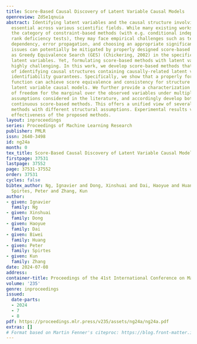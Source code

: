 ```yaml
---
title: Score-Based Causal Discovery of Latent Variable Causal Models
openreview: ZdSe1qnuia
abstract: Identifying latent variables and the causal structure involving them is
  essential across various scientific fields. While many existing works fall under
  the category of constraint-based methods (with e.g. conditional independence or
  rank deficiency tests), they may face empirical challenges such as testing-order
  dependency, error propagation, and choosing an appropriate significance level. These
  issues can potentially be mitigated by properly designed score-based methods, such
  as Greedy Equivalence Search (GES) (Chickering, 2002) in the specific setting without
  latent variables. Yet, formulating score-based methods with latent variables is
  highly challenging. In this work, we develop score-based methods that are capable
  of identifying causal structures containing causally-related latent variables with
  identifiability guarantees. Specifically, we show that a properly formulated scoring
  function can achieve score equivalence and consistency for structure learning of
  latent variable causal models. We further provide a characterization of the degrees
  of freedom for the marginal over the observed variables under multiple structural
  assumptions considered in the literature, and accordingly develop both exact and
  continuous score-based methods. This offers a unified view of several existing constraint-based
  methods with different structural assumptions. Experimental results validate the
  effectiveness of the proposed methods.
layout: inproceedings
series: Proceedings of Machine Learning Research
publisher: PMLR
issn: 2640-3498
id: ng24a
month: 0
tex_title: Score-Based Causal Discovery of Latent Variable Causal Models
firstpage: 37531
lastpage: 37552
page: 37531-37552
order: 37531
cycles: false
bibtex_author: Ng, Ignavier and Dong, Xinshuai and Dai, Haoyue and Huang, Biwei and
  Spirtes, Peter and Zhang, Kun
author:
- given: Ignavier
  family: Ng
- given: Xinshuai
  family: Dong
- given: Haoyue
  family: Dai
- given: Biwei
  family: Huang
- given: Peter
  family: Spirtes
- given: Kun
  family: Zhang
date: 2024-07-08
address:
container-title: Proceedings of the 41st International Conference on Machine Learning
volume: '235'
genre: inproceedings
issued:
  date-parts:
  - 2024
  - 7
  - 8
pdf: https://proceedings.mlr.press/v235/assets/ng24a/ng24a.pdf
extras: []
# Format based on Martin Fenner's citeproc: https://blog.front-matter.io/posts/citeproc-yaml-for-bibliographies/
---
```

